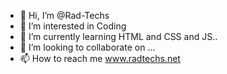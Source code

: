 - 👋 Hi, I’m @Rad-Techs
- 👀 I’m interested in Coding
- 🌱 I’m currently learning HTML and CSS and JS..
- 💞️ I’m looking to collaborate on ...
- 📫 How to reach me www.radtechs.net

<!---
Rad-Techs/Rad-Techs is a ✨ special ✨ repository because its `README.md` (this file) appears on your GitHub profile.
You can click the Preview link to take a look at your changes.
--->
